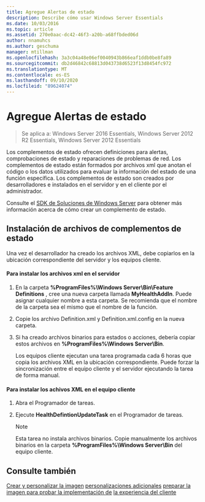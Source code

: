 ```yaml
---
title: Agregue Alertas de estado
description: Describe cómo usar Windows Server Essentials
ms.date: 10/03/2016
ms.topic: article
ms.assetid: 270e0aac-dc42-46f3-a20b-a68ffbded06d
author: nnamuhcs
ms.author: geschuma
manager: mtillman
ms.openlocfilehash: 3a3c04a48e06ef0040943b866eaf1ddb0be8fa89
ms.sourcegitcommit: db2d46842c68813d043738d6523f13d8454fc972
ms.translationtype: MT
ms.contentlocale: es-ES
ms.lasthandoff: 09/10/2020
ms.locfileid: "89624074"
---
```

# <a name="add-health-alerts"></a>Agregue Alertas de estado

>Se aplica a: Windows Server 2016 Essentials, Windows Server 2012 R2 Essentials, Windows Server 2012 Essentials

Los complementos de estado ofrecen definiciones para alertas, comprobaciones de estado y reparaciones de problemas de red. Los complementos de estado están formados por archivos xml que anotan el código o los datos utilizados para evaluar la información del estado de una función específica. Los complementos de estado son creados por desarrolladores e instalados en el servidor y en el cliente por el administrador.

 Consulte el [SDK de Soluciones de Windows Server](https://go.microsoft.com/fwlink/?LinkID=248648) para obtener más información acerca de cómo crear un complemento de estado.

## <a name="installing-health-add-in-files"></a>Instalación de archivos de complementos de estado
 Una vez el desarrollador ha creado los archivos XML, debe copiarlos en la ubicación correspondiente del servidor y los equipos cliente.

#### <a name="to-install-the-xml-files-on-the-server"></a>Para instalar los archivos xml en el servidor

1. En la carpeta **%ProgramFiles%\Windows Server\Bin\Feature Definitions** , cree una nueva carpeta llamada **MyHealthAddIn**. Puede asignar cualquier nombre a esta carpeta. Se recomienda que el nombre de la carpeta sea el mismo que el nombre de la función.

2. Copie los archivo Definition.xml y Definition.xml.config en la nueva carpeta.

3. Si ha creado archivos binarios para estados o acciones, debería copiar estos archivos en **%ProgramFiles%\Windows Server\Bin**.

   Los equipos cliente ejecutan una tarea programada cada 6 horas que copia los archivos XML en la ubicación correspondiente. Puede forzar la sincronización entre el equipo cliente y el servidor ejecutando la tarea de forma manual.

#### <a name="to-install-the-xml-files-on-the-client-computer"></a>Para instalar los achivos XML en el equipo cliente

1.  Abra el Programador de tareas.

2.  Ejecute **HealthDefintionUpdateTask** en el Programador de tareas.

    > [!NOTE]
    >  Esta tarea no instala archivos binarios. Copie manualmente los archivos binarios en la carpeta **%ProgramFiles%\Windows Server\Bin** del equipo cliente.

## <a name="see-also"></a>Consulte también
 [Crear y personalizar la imagen](Creating-and-Customizing-the-Image.md) [personalizaciones adicionales](Additional-Customizations.md) [preparar la imagen para probar la implementación de](Preparing-the-Image-for-Deployment.md) [la experiencia del cliente](Testing-the-Customer-Experience.md)